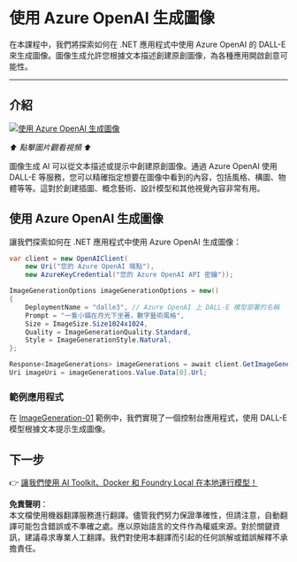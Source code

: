 # 使用 Azure OpenAI 生成圖像

在本課程中，我們將探索如何在 .NET 應用程式中使用 Azure OpenAI 的 DALL-E 來生成圖像。圖像生成允許您根據文本描述創建原創圖像，為各種應用開啟創意可能性。

---

## 介紹

[![使用 Azure OpenAI 生成圖像](https://img.youtube.com/vi/ru3U8MHbFFI/0.jpg)](https://youtu.be/ru3U8MHbFFI?feature=shared)

_⬆️ 點擊圖片觀看視頻 ⬆️_

圖像生成 AI 可以從文本描述或提示中創建原創圖像。通過 Azure OpenAI 使用 DALL-E 等服務，您可以精確指定想要在圖像中看到的內容，包括風格、構圖、物體等等。這對於創建插圖、概念藝術、設計模型和其他視覺內容非常有用。

## 使用 Azure OpenAI 生成圖像

讓我們探索如何在 .NET 應用程式中使用 Azure OpenAI 生成圖像：

```csharp
var client = new OpenAIClient(
    new Uri("您的 Azure OpenAI 端點"), 
    new AzureKeyCredential("您的 Azure OpenAI API 密鑰"));

ImageGenerationOptions imageGenerationOptions = new()
{
    DeploymentName = "dalle3", // Azure OpenAI 上 DALL-E 模型部署的名稱
    Prompt = "一隻小貓在月光下坐著，數字藝術風格",
    Size = ImageSize.Size1024x1024,
    Quality = ImageGenerationQuality.Standard,
    Style = ImageGenerationStyle.Natural,
};

Response<ImageGenerations> imageGenerations = await client.GetImageGenerationsAsync(imageGenerationOptions);
Uri imageUri = imageGenerations.Value.Data[0].Url;
```

### 範例應用程式

在 [ImageGeneration-01](./src/ImageGeneration-01) 範例中，我們實現了一個控制台應用程式，使用 DALL-E 模型根據文本提示生成圖像。

## 下一步

👉 [讓我們使用 AI Toolkit、Docker 和 Foundry Local 在本地運行模型！](../../../03-CoreGenerativeAITechniques/06-LocalModelRunners.md)

**免責聲明**：  
本文檔使用機器翻譯服務進行翻譯。儘管我們努力保證準確性，但請注意，自動翻譯可能包含錯誤或不準確之處。應以原始語言的文件作為權威來源。對於關鍵資訊，建議尋求專業人工翻譯。我們對使用本翻譯而引起的任何誤解或錯誤解釋不承擔責任。
